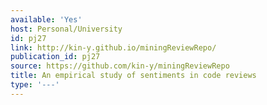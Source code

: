 ```yaml
---
available: 'Yes'
host: Personal/University
id: pj27
link: http://kin-y.github.io/miningReviewRepo/
publication_id: pj27
source: https://github.com/kin-y/miningReviewRepo
title: An empirical study of sentiments in code reviews
type: '---'
---
```

